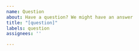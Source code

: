 ```yaml
---
name: Question
about: Have a question? We might have an answer
title: "[question]"
labels: question
assignees: ''

---
```



